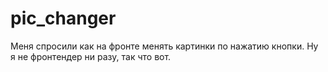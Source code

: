 # pic_changer
Меня спросили как на фронте менять картинки по нажатию кнопки. Ну я не фронтендер ни разу, так что вот.

